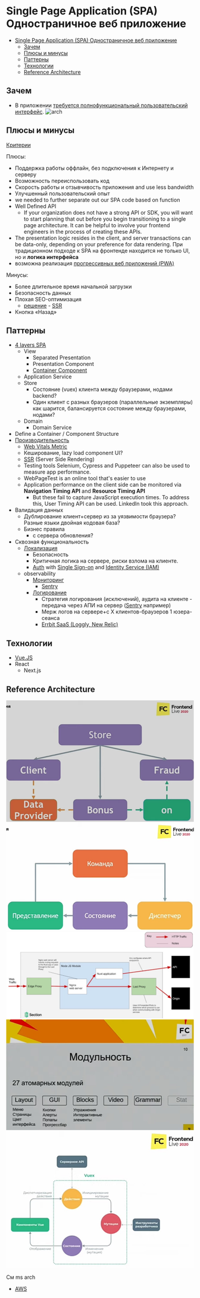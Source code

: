 # Single Page Application (SPA) Одностраничное веб приложение

- [Single Page Application (SPA) Одностраничное веб приложение](#single-page-application-spa-одностраничное-веб-приложение)
  - [Зачем](#зачем)
  - [Плюсы и минусы](#плюсы-и-минусы)
  - [Паттерны](#паттерны)
  - [Технологии](#технологии)
  - [Reference Architecture](#reference-architecture)

## Зачем

- В приложении [требуется полнофункциональный пользовательский интерфейс](https://learn.microsoft.com/ru-ru/dotnet/architecture/modern-web-apps-azure/choose-between-traditional-web-and-single-page-apps).
![arch](https://learn.microsoft.com/ru-ru/azure/architecture/reference-architectures/serverless/_images/serverless-web-app.png)

## Плюсы и минусы

[Критерии](../arch.criteria.md)

Плюсы:

- Поддержка работы оффлайн, без подключения к Интернету и серверу
- Возможность переиспользовать код
- Скорость работы и отзывчивость приложения and use less bandwidth
- Улучшенный пользовательский опыт
- we needed to further separate out our SPA code based on function
- Well Defined API
	- If your organization does not have a strong API or SDK, you will want to start planning that out before you begin transitioning to a single page architecture. It can be helpful to involve your frontend engineers in the process of creating these APIs.
- The presentation logic resides in the client, and server transactions can be data-only, depending on your preference for data rendering. При традиционном подходе к SPA на фронтенде находится не только UI, но и __логика интерфейса__
- возможна реализация [прогрессивных веб приложений (PWA)](pwa.md)

Минусы:

- Более длительное время начальной загрузки
- Безопасность данных
- Плохая SEO-оптимизация
  - [решение](https://www.purrweb.com/ru/blog/odnostranichnye-prilozheniya-polnyj-gid-po-razrabotke/) - [SSR](../pattern/performance/ssr.md)
- Кнопка «Назад»

## Паттерны

- [4 layers SPA](https://medium.com/hackernoon/architecting-single-page-applications-b842ea633c2e)
  - View
    - Separated Presentation
    - Presentation Component
    - [Container Component](https://medium.com/@dan_abramov/smart-and-dumb-components-7ca2f9a7c7d0)
  - Application Service
  - Store
    - Состояние (vuex) клиента между браузерами, нодами backend?
    - Один клиент с разных браузеров (параллельные экземпляры) как шарится, балансируется состояние между браузерами, нодами?
  - Domain
    - Domain Service
- Define a Container / Component Structure
- [Производительность](../pattern/performance/pattern.perf.md)
  - [Web Vitals Metric](../ability/performance.md)
  - Кеширование, lazy load component UI?
  - [SSR](../pattern/performance/ssr.md) (Server Side Rendering)
  - Testing tools Selenium, Cypress and Puppeteer can also be used to measure app performance.
  - WebPageTest is an online tool that's easier to use
  - Application performance on the client side can be monitored via __Navigation Timing API__ and __Resource Timing API__
    - But these fail to capture JavaScript execution times. To address this, User Timing API can be used. LinkedIn took this approach.
- Валидация данных
  - Дублирование клиент+сервер из за уязвимости браузера? Разные языки двойная кодовая база?
  - Бизнес правила
    - с сервера обновления?
- Сквозная функциональность
  - [Локализация](../pattern/system.design/i18n.md)
	- Безопасность
  	- Критичная логика на сервере, риски взлома на клиенте.
  	- [Auth](https://docs.microsoft.com/en-us/azure/active-directory/develop/scenario-spa-overview) with [Single Sign-on](../pattern/security/sso.md) and [Identity Service (IAM)](../system.class/iam.md)
  - observability
    - [Мониторинг](../../technology/observability/monitoring.md)
    	- [Sentry](../../technology/observability/sentry.md)
    - [Логирование](../../technology/observability/logging.md)
    	- Стратегия логирования (исключений), аудита на клиенте - передача через АПИ на сервер ([Sentry](../../technology/observability/sentry.md) например)
    	- Мерж логов на сервере+с Х клиентов-браузеров 1 юзера-сеанса
    	- [Errbit SaaS (Loggly, New Relic)](https://www.sitepoint.com/logging-errors-client-side-apps/)

## Технологии

- [Vue.JS](../../technology/framework/vuejs.md)
- React
	- Next.js

## Reference Architecture

![spa](../../img/arch/spa/spa.jpg)
![command](../../img/arch/spa/command.jpg)
![flow](../../img/arch/spa/flow.jpg)
![module](../../img/arch/spa/module.jpg)
![model state](../../img/arch/spa/spa.state.jpg)

См ms arch

- [AWS](https://docs.aws.amazon.com/whitepapers/latest/serverless-multi-tier-architectures-api-gateway-lambda/single-page-application.HTML)
